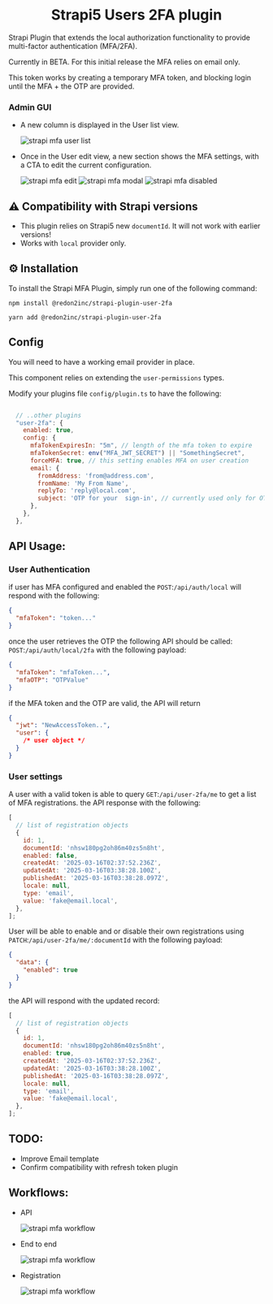 #

<h1 align="center">
  Strapi5 Users 2FA plugin
</h1>

Strapi Plugin that extends the local authorization functionality to provide multi-factor authentication (MFA/2FA).

Currently in BETA. For this initial release the MFA relies on email only.

This token works by creating a temporary MFA token, and blocking login until the MFA + the OTP are provided.

### Admin GUI

- A new column is displayed in the User list view.

  ![strapi mfa user list](./docs/userList.png)

- Once in the User edit view, a new section shows the MFA settings, with a CTA to edit the current configuration.

  ![strapi mfa edit](./docs/userEdit.png)
  ![strapi mfa modal](./docs/userModal.png)
  ![strapi mfa disabled](./docs/userDisabled.png)

## ⚠️ Compatibility with Strapi versions

- This plugin relies on Strapi5 new `documentId`. It will not work with earlier versions!
- Works with `local` provider only.

## ⚙️ Installation

To install the Strapi MFA Plugin, simply run one of the following command:

```
npm install @redon2inc/strapi-plugin-user-2fa
```

```
yarn add @redon2inc/strapi-plugin-user-2fa
```

## Config

You will need to have a working email provider in place.

This component relies on extending the `user-permissions` types.

Modify your plugins file `config/plugin.ts` to have the following:

```javascript

  // ..other plugins
  "user-2fa": {
    enabled: true,
    config: {
      mfaTokenExpiresIn: "5m", // length of the mfa token to expire
      mfaTokenSecret: env("MFA_JWT_SECRET") || "SomethingSecret",
      forceMFA: true, // this setting enables MFA on user creation
      email: {
        fromAddress: 'from@address.com',
        fromName: 'My From Name',
        replyTo: 'reply@local.com',
        subject: 'OTP for your  sign-in', // currently used only for OTP subjects. TODO: migrate to templates
      },
    },
  },
```

## API Usage:

### User Authentication

if user has MFA configured and enabled the `POST`:`/api/auth/local` will respond with the following:

```json
{
  "mfaToken": "token..."
}
```

once the user retrieves the OTP the following API should be called:  
`POST`:`/api/auth/local/2fa` with the following payload:

```json
{
  "mfaToken": "mfaToken...",
  "mfaOTP": "OTPValue"
}
```

if the MFA token and the OTP are valid, the API will return

```json
{
  "jwt": "NewAccessToken..",
  "user": {
    /* user object */
  }
}
```

### User settings

A user with a valid token is able to query `GET`:`/api/user-2fa/me` to get a list of MFA registrations.
the API response with the following:

```javascript
[
  // list of registration objects
  {
    id: 1,
    documentId: 'nhsw180pg2oh86m40zs5n8ht',
    enabled: false,
    createdAt: '2025-03-16T02:37:52.236Z',
    updatedAt: '2025-03-16T03:38:28.100Z',
    publishedAt: '2025-03-16T03:38:28.097Z',
    locale: null,
    type: 'email',
    value: 'fake@email.local',
  },
];
```

User will be able to enable and or disable their own registrations using `PATCH`:`/api/user-2fa/me/:documentId` with the following payload:

```json
{
  "data": {
    "enabled": true
  }
}
```

the API will respond with the updated record:

```javascript
[
  // list of registration objects
  {
    id: 1,
    documentId: 'nhsw180pg2oh86m40zs5n8ht',
    enabled: true,
    createdAt: '2025-03-16T02:37:52.236Z',
    updatedAt: '2025-03-16T03:38:28.100Z',
    publishedAt: '2025-03-16T03:38:28.097Z',
    locale: null,
    type: 'email',
    value: 'fake@email.local',
  },
];
```

## TODO:

- Improve Email template
- Confirm compatibility with refresh token plugin

## Workflows:

- API

  ![strapi mfa workflow](./docs/apiDiagram.png)

- End to end

  ![strapi mfa workflow](./docs/e2eDiagram.png)

- Registration

  ![strapi mfa workflow](./docs/registrationDiagram.png)
